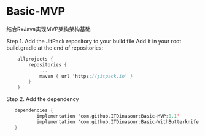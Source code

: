 # Basic-MVP
 结合RxJava实现MVP架构架构基础
 
 Step 1. Add the JitPack repository to your build file
  Add it in your root build.gradle at the end of repositories:
```kotlin 
 	allprojects {
 		repositories {
 			...
 			maven { url 'https://jitpack.io' }
 		}
 	}
``` 
 Step 2. Add the dependency
 ```kotlin 
 	dependencies {
 	        implementation 'com.github.ITDinasour:Basic-MVP:0.1'
            implementation 'com.github.ITDinasour:Basic-WithButterknife:0.1.1'//结合基础构建服务
 	}
```  
